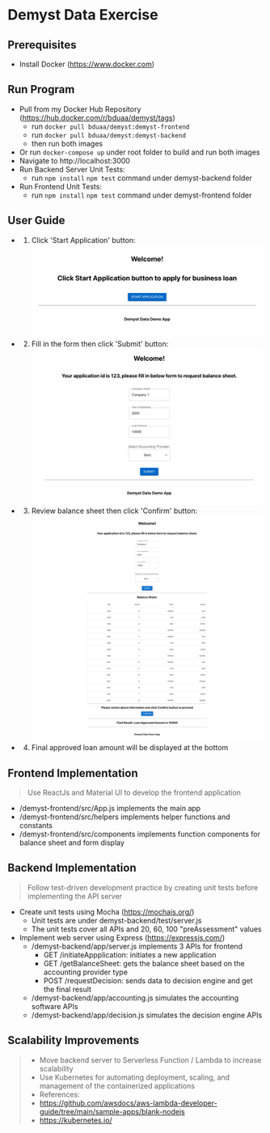 # Demyst Data Exercise

## Prerequisites
- Install Docker (https://www.docker.com)

## Run Program
- Pull from my Docker Hub Repository (https://hub.docker.com/r/bduaa/demyst/tags)
  - run `docker pull bduaa/demyst:demyst-frontend`
  - run `docker pull bduaa/demyst:demyst-backend`
  - then run both images
- Or run `docker-compose up` under root folder to build and run both images
- Navigate to http://localhost:3000
- Run Backend Server Unit Tests:
  - run `npm install` `npm test` command under demyst-backend folder
- Run Frontend Unit Tests:
  - run `npm install` `npm test` command under demyst-frontend folder

## User Guide
- 1. Click 'Start Application' button:
![Architecture](/screenshots/screenshot1.png)
- 2. Fill in the form then click 'Submit' button:
![Architecture](/screenshots/screenshot2.png)
- 3. Review balance sheet then click 'Confirm' button:
![Architecture](/screenshots/screenshot3.png)
- 4. Final approved loan amount will be displayed at the bottom

## Frontend Implementation
> Use ReactJs and Material UI to develop the frontend application
- /demyst-frontend/src/App.js implements the main app
- /demyst-frontend/src/helpers implements helper functions and constants
- /demyst-frontend/src/components implements function components for balance sheet and form display

## Backend Implementation
> Follow test-driven development practice by creating unit tests before implementing the API server
- Create unit tests using Mocha (https://mochajs.org/)
  - Unit tests are under demyst-backend/test/server.js
  - The unit tests cover all APIs and 20, 60, 100 "preAssessment" values
- Implement web server using Express (https://expressjs.com/)
  - /demyst-backend/app/server.js implements 3 APIs for frontend
    - GET /initiateAppplication: initiates a new application
    - GET /getBalanceSheet: gets the balance sheet based on the accounting provider type
    - POST /requestDecision: sends data to decision engine and get the final result
  - /demyst-backend/app/accounting.js simulates the accounting software APIs
  - /demyst-backend/app/decision.js simulates the decision engine APIs

## Scalability Improvements
> - Move backend server to Serverless Function / Lambda to increase scalability
> - Use Kubernetes for automating deployment, scaling, and management of the containerized applications
> - References:
>  - https://github.com/awsdocs/aws-lambda-developer-guide/tree/main/sample-apps/blank-nodejs
>  - https://kubernetes.io/